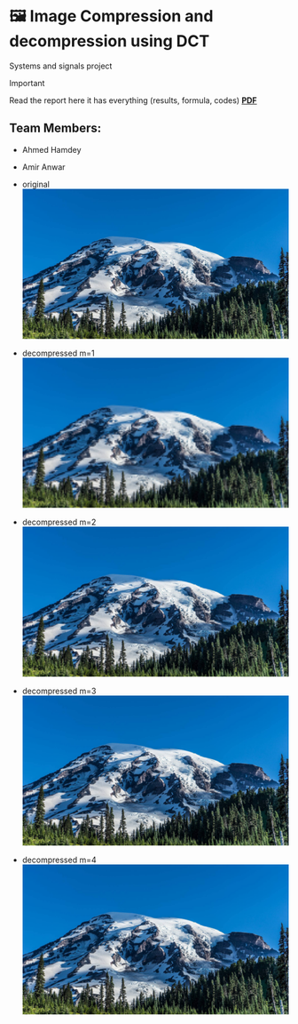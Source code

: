 # 🖼️ Image Compression and decompression using DCT

Systems and signals project

> [!IMPORTANT]
> Read the report here it has everything (results, formula, codes) **[PDF](./project-report.pdf)**

## Team Members:

- Ahmed Hamdey
- Amir Anwar

- original
  ![original](./image1.png)

- decompressed m=1
  ![original](./decompressed_m_1.png)

- decompressed m=2
  ![original](./decompressed_m_2.png)

- decompressed m=3
  ![original](./decompressed_m_3.png)

- decompressed m=4
  ![original](./decompressed_m_4.png)
